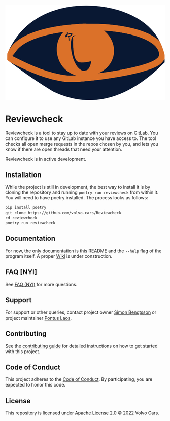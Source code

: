 ![reviewcheck logo](reviewcheck-logo-short.png)

# Reviewcheck

Reviewcheck is a tool to stay up to date with your reviews on GitLab. You can
configure it to use any GitLab instance you have access to. The tool checks all
open merge requests in the repos chosen by you, and lets you know if there are
open threads that need your attention.

Reviewcheck is in active development.

## Installation

While the project is still in development, the best way to install it is by
cloning the repository and running `poetry run reviewcheck` from within it. You
will need to have poetry installed. The process looks as follows:

```
pip install poetry
git clone https://github.com/volvo-cars/Reviewcheck
cd reviewcheck
poetry run reviewcheck
```

## Documentation

For now, the only documentation is this README and the `--help` flag of the
program itself. A proper
[Wiki](https://github.com/volvo-cars/Reviewcheck/wiki) is
under construction.

## FAQ [NYI]

See [FAQ (NYI)](docs/faq/faq.md) for more questions.

## Support

For support or other queries, contact project owner [Simon
Bengtsson](mailto:simon.bengtsson.3@volvocars.com) or project maintainer [Pontus
Laos](mailto:pontus.laos@volcoars.com).

## Contributing

See the [contributing guide](CONTRIBUTING.md) for detailed instructions on how to get
started with this project.

## Code of Conduct

This project adheres to the [Code of Conduct](./.github/CODE_OF_CONDUCT.md). By
participating, you are expected to honor this code.

## License

This repository is licensed under [Apache License 2.0](LICENSE) © 2022 Volvo Cars.
